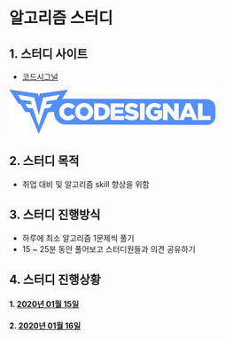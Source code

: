 # 알고리즘 스터디

## 1. 스터디 사이트

- [코드시그널](https://app.codesignal.com/)

![Logo_main](images/Logo_main.svg)



## 2. 스터디 목적

 - 취업 대비 및 알고리즘 skill 향상을 위함



## 3. 스터디 진행방식

- 하루에 최소 알고리즘 1문제씩 풀기 
- 15 ~ 25분 동안 풀어보고 스터디원들과 의견 공유하기



## 4. 스터디 진행상황

#### 1. [2020년 01월 15일](LAB/20200115.md)

#### 2. [2020년 01월 16일](LAB/20200116.md)